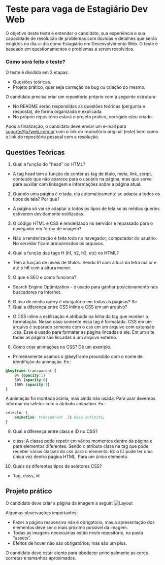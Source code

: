 # Teste para vaga de Estagiário Dev Web

O objetivo deste teste é entender o candidato, sua experiência e sua capacidade de resolução de problemas com dúvidas e detalhes que serão exigidos no dia-a-dia como Estagiário em Desenvolvimento Web.
O teste é baseado em questionamentos e problemas a serem resolvidos.

### Como será feito o teste?
O teste é dividido em 2 etapas:
- Questões teóricas.
- Projeto prático, quer seja correção de bug ou criação do mesmo.

O candidato precisa criar um repositório próprio com a seguinte estrutura:
- No README serão respondidas as questões teóricas (pergunta e resposta), de forma organizada e explicada.
- No próprio repositório estará o projeto prático, corrigido e/ou criado.

Após a finalização, o candidato deve enviar um e-mail para suporte@b7web.com.br com o link do repositório original (este) bem como o link do repositório pessoal com a resolução.

## Questões Teóricas

1. Qual a função do "head" no HTML?
- A tag head tem a função de conter as tag de título, meta, link, script. conteúdo que não aparece para o usuário na página, mas que serve para auxiliar com linkagem e informações sobre a página atual.
2. Quando uma página é criada, ela automaticamente se adapta a todos os tipos de tela? Por que?
- A página só vai se adaptar a todos os tipos de tela se as médias queries estiverem devidamente estilizadas.
3. O código HTML e CSS é renderizado no servidor e repassado para o navegador em forma de imagem?
- Não a renderização é feita toda no navegador, computador do usuário. No servidor ficam armazenados os arquivos.
4. Qual a função das tags H (h1, h2, h3, etc) no HTML?
- Tem a função de níveis de títulos. Sendo h1 com altura da letra maior e até o h6 com a altura menor.
5. O que é SEO e como funciona?
- Search Engine Optimization - é usado para ganhar posicionamento nos buscadores na internet. 
6. O uso de media query é obrigatório em todas as páginas?
Se 
7. Qual a diferença entre CSS Inline e CSS em um arquivo?
- O CSS inline a estilização é atribuída na linha da tag que receber a formatação. Nesse caso somente essa tag é formatada.
CSS em um arquivo é separado somente com o css em um arquivo com extensão .css. Esse é usado para formatar as página lincadas a ele. Em um site todas as página são lincadas a um arquivo externo.
8. Como criar animações no CSS? Dê um exemplo.
- Primeiramente usamos o @keyframe procedido com o nome de identifição da animação. Ex.:

```css
@keyframe transparent {
    0% {opacity:1}
    50% {opacity:0}
    100% {opacity:1}
}
```

A animação foi montada acima, mas ainda não usada. Para usar devemos informar no seletor com o atributo animation. Ex.:

```css
selector {
    animation: transparent .3s ease infinite;
}
```

9. Qual a diferença entre class e ID no CSS?
- class: A classe pode repetir em vários momentos dentro da página e para elementos diferentes. Sendo o atributo class na tag que pode receber várias classes do css para o elemento.
Id: o ID pode ter uma única vez dentro página HTML. Para um único elemento.
10. Quais os diferentes tipos de seletores CSS?
- Tag, class, id

## Projeto prático

O candidato deve criar a página da imagem a seguir:
![Layout](https://i.ibb.co/Bydq2FZ/screencapture-spotify-br-2022-05-10-15-13-17.png)

Algumas observações importantes:
- Fazer a página responsiva não é obrigatório, mas a apresentação dos elementos deve ser o mais próximo possível da imagem.
- Todas as imagens necessárias estão neste repositório, na pasta "assets".
- Efeitos de hover não são obrigatórios, mas são um plus.

O candidato deve estar atento para obedecer principalmente as cores corretas e tamanhos aproximados.
